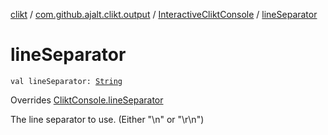 [clikt](../../index.md) / [com.github.ajalt.clikt.output](../index.md) / [InteractiveCliktConsole](index.md) / [lineSeparator](./line-separator.md)

# lineSeparator

`val lineSeparator: `[`String`](https://kotlinlang.org/api/latest/jvm/stdlib/kotlin/-string/index.html)

Overrides [CliktConsole.lineSeparator](../-clikt-console/line-separator.md)

The line separator to use. (Either "\n" or "\r\n")

